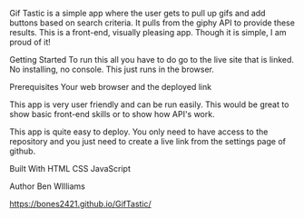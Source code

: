 Gif Tastic
is a simple app where the user gets to pull up gifs and add buttons based on search criteria. It pulls from the giphy API to provide these results. This is a front-end, visually pleasing app. Though it is simple, I am proud of it!

Getting Started
To run this all you have to do go to the live site that is linked. No installing, no console. This just runs in the browser.

Prerequisites
Your web browser and the deployed link

This app is very user friendly and can be run easily. This would be great to show basic front-end skills or to show how API's work.

This app is quite easy to deploy. You only need to have access to the repository and you just need to create a live link from the settings page of github.

Built With
HTML
CSS
JavaScript

Author
Ben WIlliams

https://bones2421.github.io/GifTastic/
